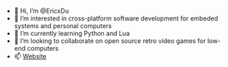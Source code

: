 - 👋 Hi, I’m @EricxDu
- 👀 I’m interested in cross-platform software development for embeded systems and personal computers
- 🌱 I’m currently learning Python and Lua
- 💞️ I’m looking to collaborate on open source retro video games for low-end computers
- 📫 [Website](https://ericxdu.github.io/webcard)

<!---
EricxDu/EricxDu is a ✨ special ✨ repository because its `README.md` (this file) appears on your GitHub profile.
You can click the Preview link to take a look at your changes.
--->
